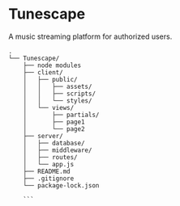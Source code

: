 # Tunescape
A music streaming platform for authorized users.

```
.
└── Tunescape/
    ├── node modules
    ├── client/
    │   ├── public/
    │   │   ├── assets/
    │   │   ├── scripts/
    │   │   └── styles/
    │   └── views/
    │       ├── partials/
    │       ├── page1
    │       └── page2
    ├── server/
    │   ├── database/
    │   ├── middleware/
    │   ├── routes/
    │   └── app.js
    ├── README.md
    ├── .gitignore
    └── package-lock.json
    
    ```

